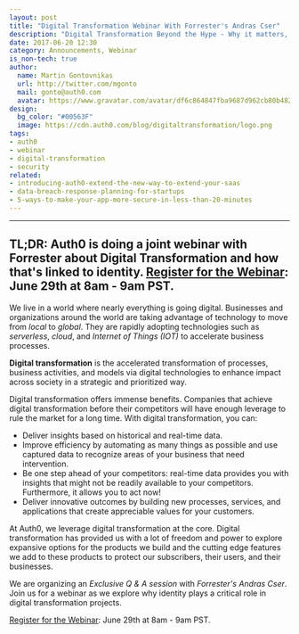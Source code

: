```yaml
---
layout: post
title: "Digital Transformation Webinar With Forrester's Andras Cser"
description: "Digital Transformation Beyond the Hype - Why it matters, and the importance of identity."
date: 2017-06-20 12:30
category: Announcements, Webinar
is_non-tech: true
author:
  name: Martin Gontovnikas
  url: http://twitter.com/mgonto
  mail: gonto@auth0.com
  avatar: https://www.gravatar.com/avatar/df6c864847fba9687d962cb80b482764??s=60
design:
  bg_color: "#00563F"
  image: https://cdn.auth0.com/blog/digitaltransformation/logo.png
tags:
- auth0
- webinar
- digital-transformation
- security
related:
- introducing-auth0-extend-the-new-way-to-extend-your-saas
- data-breach-response-planning-for-startups
- 5-ways-to-make-your-app-more-secure-in-less-than-20-minutes
---
```


---
**TL;DR:** Auth0 is doing a joint webinar with Forrester about Digital Transformation and how that's linked to identity. [Register for the Webinar](https://register.gotowebinar.com/register/6951472434145730819): June 29th at 8am - 9am PST.
---
We live in a world where nearly everything is going digital. Businesses and organizations around the world are taking advantage of technology to move from *local* to *global*. They are rapidly adopting technologies such as *serverless*, *cloud*, and *Internet of Things (IOT)* to accelerate business processes.

**Digital transformation** is the accelerated transformation of processes, business activities, and models via digital technologies to enhance impact across society in a strategic and prioritized way.

Digital transformation offers immense benefits. Companies that achieve digital transformation before their competitors will have enough leverage to rule the market for a long time. With digital transformation, you can:

* Deliver insights based on historical and real-time data.
* Improve efficiency by automating as many things as possible and use captured data to recognize areas of your business that need intervention.
* Be one step ahead of your competitors: real-time data provides you with insights that might not be readily available to your competitors. Furthermore, it allows you to act now!
* Deliver innovative outcomes by building new processes, services, and applications that create appreciable values for your customers.

At Auth0, we leverage digital transformation at the core. Digital transformation has provided us with a lot of freedom and power to explore expansive options for the products we build and the cutting edge features we add to these products to protect our subscribers, their users, and their businesses.

We are organizing an *Exclusive Q & A session* with *Forrester's Andras Cser*. Join us for a webinar as we explore why identity plays a critical role in digital transformation projects.

[Register for the Webinar](https://register.gotowebinar.com/register/6951472434145730819): June 29th at 8am - 9am PST.
